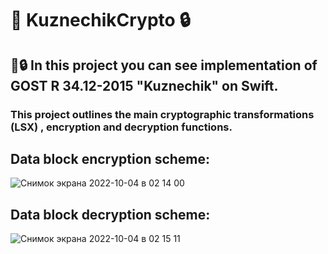 # 🔑 KuznechikCrypto 🔒
## 🔑🔒 In this project you can see implementation of GOST R 34.12-2015 "Kuznechik" on Swift.
### This project outlines the main cryptographic transformations (LSX) , encryption and decryption functions.

## Data block encryption scheme:
![Снимок экрана 2022-10-04 в 02 14 00](https://user-images.githubusercontent.com/87096482/193702215-0687098c-6424-4f4a-b3e9-181186ea2832.png)

## Data block decryption scheme:
![Снимок экрана 2022-10-04 в 02 15 11](https://user-images.githubusercontent.com/87096482/193702378-afb71240-63a9-4e1b-ac0f-c9a76d9d461f.png)
